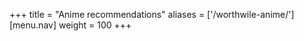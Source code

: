 +++
title = "Anime recommendations"
aliases = ['/worthwile-anime/']
  [menu.nav]
  weight = 100
+++
